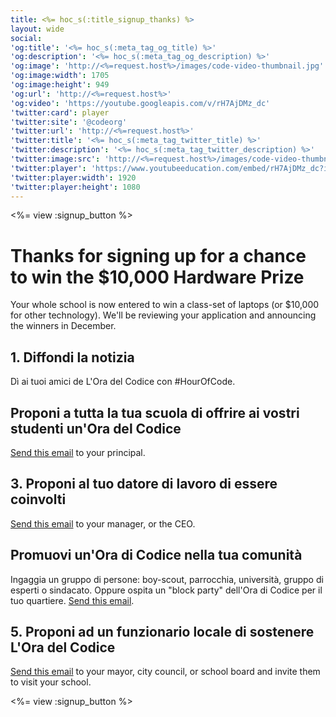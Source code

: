 ```yaml
---
title: <%= hoc_s(:title_signup_thanks) %>
layout: wide
social:
'og:title': '<%= hoc_s(:meta_tag_og_title) %>'
'og:description': '<%= hoc_s(:meta_tag_og_description) %>'
'og:image': 'http://<%=request.host%>/images/code-video-thumbnail.jpg'
'og:image:width': 1705
'og:image:height': 949
'og:url': 'http://<%=request.host%>'
'og:video': 'https://youtube.googleapis.com/v/rH7AjDMz_dc'
'twitter:card': player
'twitter:site': '@codeorg'
'twitter:url': 'http://<%=request.host%>'
'twitter:title': '<%= hoc_s(:meta_tag_twitter_title) %>'
'twitter:description': '<%= hoc_s(:meta_tag_twitter_description) %>'
'twitter:image:src': 'http://<%=request.host%>/images/code-video-thumbnail.jpg'
'twitter:player': 'https://www.youtubeeducation.com/embed/rH7AjDMz_dc?iv_load_policy=3&rel=0&autohide=1&showinfo=0'
'twitter:player:width': 1920
'twitter:player:height': 1080
---
```


<%= view :signup_button %>

# Thanks for signing up for a chance to win the $10,000 Hardware Prize

Your whole school is now entered to win a class-set of laptops (or $10,000 for other technology). We'll be reviewing your application and announcing the winners in December.

## 1. Diffondi la notizia

Dì ai tuoi amici de L'Ora del Codice con #HourOfCode.

## Proponi a tutta la tua scuola di offrire ai vostri studenti un'Ora del Codice

[Send this email](<%= resolve_url('/resources#email') %>) to your principal.

## 3. Proponi al tuo datore di lavoro di essere coinvolti

[Send this email](<%= resolve_url('/resources#email') %>) to your manager, or the CEO.

## Promuovi un'Ora di Codice nella tua comunità

Ingaggia un gruppo di persone: boy-scout, parrocchia, università, gruppo di esperti o sindacato. Oppure ospita un "block party" dell'Ora di Codice per il tuo quartiere. [Send this email](<%= resolve_url('/resources#email') %>).

## 5. Proponi ad un funzionario locale di sostenere L'Ora del Codice

[Send this email](<%= resolve_url('/resources#politicians') %>) to your mayor, city council, or school board and invite them to visit your school.

<%= view :signup_button %>